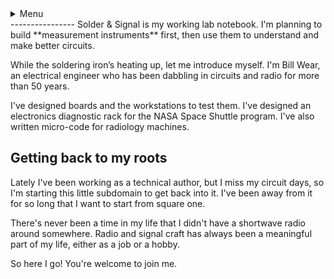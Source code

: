 <details>
  <summary>Menu</summary>

[Signal craft basics](signal-craft-basics)
</details>
----------------
Solder &amp; Signal is my working lab notebook. I'm planning to build **measurement instruments** first, then use them to understand and make better circuits. 

While the soldering iron’s heating up, let me introduce myself. I'm Bill Wear, an electrical engineer who has been dabbling in circuits and radio for more than 50 years.

I've designed boards and the workstations to test them. I've designed an electronics diagnostic rack for the NASA Space Shuttle program. I've also written micro-code for radiology machines. 

## Getting back to my roots
Lately I've been working as a technical author, but I miss my circuit days, so I'm starting this little subdomain to get back into it. I've been away from it for so long that I want to start from square one.

There's never been a time in my life that I didn't have a shortwave radio around somewhere. Radio and signal craft has always been a meaningful part of my life, either as a job or a hobby. 

So here I go! You're welcome to join me.
